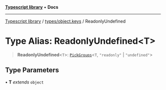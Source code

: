 [**Typescript library**](../../../index.md) • **Docs**

***

[Typescript library](../../../modules.md) / [types/object.keys](../index.md) / ReadonlyUndefined

# Type Alias: ReadonlyUndefined\<T\>

> **ReadonlyUndefined**\<`T`\>: [`PickGroups`](PickGroups.md)\<`T`, `"readonly"` \| `"undefined"`\>

## Type Parameters

• **T** *extends* `object`
